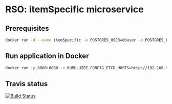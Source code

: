 # RSO: itemSpecific microservice

## Prerequisites

```bash
docker run -d --name itemSpecific -e POSTGRES_USER=dbuser -e POSTGRES_PASSWORD=postgres -e POSTGRES_DB=itemSpecific -p 5432:5432 postgres:latest
```

## Run application in Docker

```bash
docker run -p 8080:8080 -e KUMULUZEE_CONFIG_ETCD_HOSTS=http://192.168.99.100:2379 amela/item_specific
```

## Travis status 
[![Build Status](https://travis-ci.org/cloud-computing-project/itemSpecific.svg?branch=master)](https://travis-ci.org/cloud-computing-project/itemSpecific)